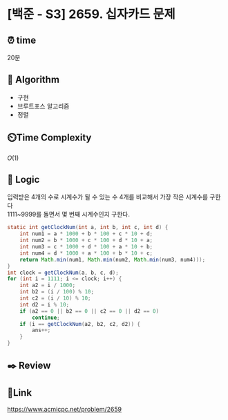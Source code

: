 # [백준 - S3] 2659. 십자카드 문제

## ⏰ **time**

20분

## :pushpin: **Algorithm**

- 구현
- 브루트포스 알고리즘
- 정렬

## ⏲️**Time Complexity**

$O(1)$

## :round_pushpin: **Logic**
입력받은 4개의 수로 시계수가 될 수 있는 수 4개를 비교해서 가장 작은 시계수를 구한다  
1111~9999를 돌면서 몇 번째 시계수인지 구한다.
```java
static int getClockNum(int a, int b, int c, int d) {
    int num1 = a * 1000 + b * 100 + c * 10 + d;
    int num2 = b * 1000 + c * 100 + d * 10 + a;
    int num3 = c * 1000 + d * 100 + a * 10 + b;
    int num4 = d * 1000 + a * 100 + b * 10 + c;
    return Math.min(num1, Math.min(num2, Math.min(num3, num4)));
}
int clock = getClockNum(a, b, c, d);
for (int i = 1111; i <= clock; i++) {
    int a2 = i / 1000;
    int b2 = (i / 100) % 10;
    int c2 = (i / 10) % 10;
    int d2 = i % 10;
    if (a2 == 0 || b2 == 0 || c2 == 0 || d2 == 0)
        continue;
    if (i == getClockNum(a2, b2, c2, d2)) {
        ans++;
    }
}
```
## :black_nib: **Review**

## 📡**Link**

https://www.acmicpc.net/problem/2659